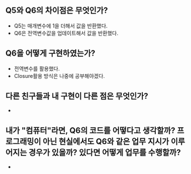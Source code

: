 ## Q5와 Q6의 차이점은 무엇인가?
- Q5는 매개변수에 1을 더해서 값을 반환했다.
- Q6은 전역변수값을 업데이트해서 값을 반환했다. 

## Q6을 어떻게 구현하였는가?
- 전역변수를 활용했다. 
- Closure활용 방식은 나중에 공부해야겠다.

## 다른 친구들과 내 구현이 다른 점은 무엇인가?
- 


## 내가 "컴퓨터"라면, Q6의 코드를 어떻다고 생각할까? 프로그래밍이 아닌 현실에서도 Q6와 같은 업무 지시가 이루어지는 경우가 있을까? 있다면 어떻게 업무를 수행할까?
- 
